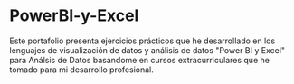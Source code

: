 # PowerBI-y-Excel
Este portafolio presenta ejercicios prácticos que he desarrollado en los lenguajes de visualización de datos y análisis de datos "Power BI y Excel" para Análsis de Datos
basandome en cursos extracurriculares que he tomado para mi desarrollo profesional.
